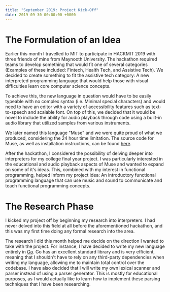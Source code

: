 ```yaml
---
title: "September 2019: Project Kick-Off"
date: 2019-09-30 00:00:00 +0000
---
```

# The Formulation of an Idea
Earlier this month I travelled to MIT to participate in HACKMIT 2019 with three friends of mine from Maynooth University. The hackathon required teams to develop something that would fit one of several categories (Examples of these included: Fintech, Health Tech, and Assistive Tech). We decided to create something to fit the assistive tech category: A new interpreted programming language that would help those with visual difficulties learn core computer science concepts.

To achieve this, the new language in question would have to be easily typeable with no complex syntax (i.e. Minimal special characters) and would need to have an editor with a variety of accessibility features such as text-to-speech and scalable font. On top of this, we decided that it would be novel to include the ability for audio playback through code using a built-in audio library that utilized samples from various instruments.

We later named this language "Muse" and we were quite proud of what we produced, considering the 24 hour time limitation. The source code for Muse, as well as installation instructions, can be found [here](https://github.com/EoinDavey/Muse).

After the hackathon, I considered the possibility of delving deeper into interpreters for my college final year project. I was particularly interested in the educational and audio playback aspects of Muse and wanted to expand on some of it's ideas. This, combined with my interest in functional programming, helped inform my project idea: An introductory functional programming language that can use music and sound to communicate and teach functional programming concepts.

# The Research Phase
I kicked my project off by beginning my research into interpreters. I had never delved into this field at all before the aforementioned hackathon, and this was my first time doing any formal research into the area.

The research I did this month helped me decide on the direction I wanted to take with the project. For instance, I have decided to write my new language entirely in [Go](https://golang.org/). Go has an excellent standard library and is very efficient, meaning that I shouldn't have to rely on any third-party dependencies when writing my language, allowing me to maintain total control over the codebase. I have also decided that I will write my own lexical scanner and parser instead of using a parser generator. This is mostly for educational purposes, as I would actually like to learn how to implement these parsing techniques that I have been researching.